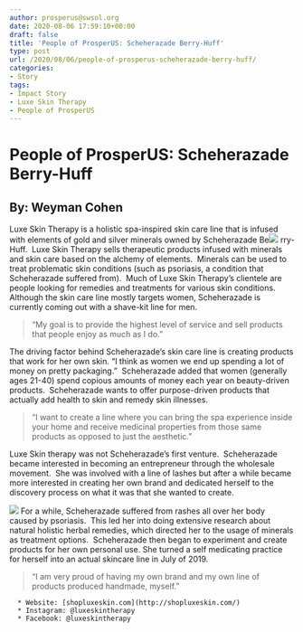 ```yaml
---
author: prosperus@swsol.org
date: 2020-08-06 17:59:10+00:00
draft: false
title: 'People of ProsperUS: Scheherazade Berry-Huff'
type: post
url: /2020/08/06/people-of-prosperus-scheherazade-berry-huff/
categories:
- Story
tags:
- Impact Story
- Luxe Skin Therapy
- People of ProsperUS
---
```


# People of ProsperUS: Scheherazade Berry-Huff




## By: Weyman Cohen


Luxe Skin Therapy is a holistic spa-inspired skin care line that is infused with elements of gold and silver minerals owned by Scheherazade Be![](http://www.prosperusdetroit.org/wp-content/uploads/2020/08/oil1-240x300.jpg)
rry-Huff.  Luxe Skin Therapy sells therapeutic products infused with minerals and skin care based on the alchemy of elements.  Minerals can be used to treat problematic skin conditions (such as psoriasis, a condition that Scheherazade suffered from).  Much of Luxe Skin Therapy’s clientele are people looking for remedies and treatments for various skin conditions.  Although the skin care line mostly targets women, Scheherazade is currently coming out with a shave-kit line for men. 


<blockquote>“My goal is to provide the highest level of service and sell products that people enjoy as much as I do.”</blockquote>


The driving factor behind Scheherazade’s skin care line is creating products that work for her own skin. “I think as women we end up spending a lot of money on pretty packaging.”  Scheherazade added that women (generally ages 21-40) spend copious amounts of money each year on beauty-driven products.  Scheherazade wants to offer purpose-driven products that actually add health to skin and remedy skin illnesses.



<blockquote>“I want to create a line where you can bring the spa experience inside your home and receive medicinal properties from those same products as opposed to just the aesthetic.”</blockquote>


Luxe Skin therapy was not Scheherazade’s first venture.  Scheherazade became interested in becoming an entrepreneur through the wholesale movement.  She was involved with a line of lashes but after a while became more interested in creating her own brand and dedicated herself to the discovery process on what it was that she wanted to create.


![](http://www.prosperusdetroit.org/wp-content/uploads/2020/08/oil2-300x252.jpg)
For a while, Scheherazade suffered from rashes all over her body caused by psoriasis.  This led her into doing extensive research about natural holistic herbal remedies, which directed her to the usage of minerals as treatment options.  Scheherazade then began to experiment and create products for her own personal use. She turned a self medicating practice for herself into an actual skincare line in July of 2019.


<blockquote>“I am very proud of having my own brand and my own line of products produced handmade, myself.”</blockquote>






 	  * Website: [shopluxeskin.com](http://shopluxeskin.com/)
 	  * Instagram: @luxeskintherapy
 	  * Facebook: @luxeskintherapy

